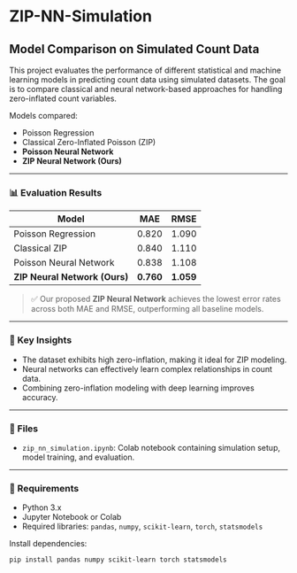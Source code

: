 # ZIP-NN-Simulation

## Model Comparison on Simulated Count Data

This project evaluates the performance of different statistical and machine learning models in predicting count data using simulated datasets. The goal is to compare classical and neural network-based approaches for handling zero-inflated count variables.

Models compared:
- Poisson Regression
- Classical Zero-Inflated Poisson (ZIP)
- **Poisson Neural Network**
- **ZIP Neural Network (Ours)**

---

### 📊 Evaluation Results

| Model                     | MAE   | RMSE  |
|---------------------------|-------|-------|
| Poisson Regression        | 0.820 | 1.090 |
| Classical ZIP             | 0.840 | 1.110 |
| Poisson Neural Network    | 0.838 | 1.108 |
| **ZIP Neural Network (Ours)** | **0.760** | **1.059** |

> ✅ Our proposed **ZIP Neural Network** achieves the lowest error rates across both MAE and RMSE, outperforming all baseline models.

---

### 🧠 Key Insights

- The dataset exhibits high zero-inflation, making it ideal for ZIP modeling.
- Neural networks can effectively learn complex relationships in count data.
- Combining zero-inflation modeling with deep learning improves accuracy.

---

### 📁 Files

- `zip_nn_simulation.ipynb`: Colab notebook containing simulation setup, model training, and evaluation.

---

### 🔧 Requirements

- Python 3.x
- Jupyter Notebook or Colab
- Required libraries: `pandas`, `numpy`, `scikit-learn`, `torch`, `statsmodels`

Install dependencies:
```bash
pip install pandas numpy scikit-learn torch statsmodels
```
